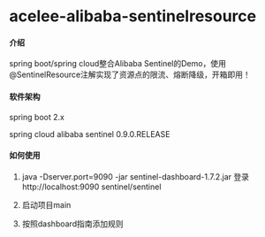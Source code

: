 # acelee-alibaba-sentinelresource

#### 介绍
spring boot/spring cloud整合Alibaba Sentinel的Demo，使用@SentinelResource注解实现了资源点的限流、熔断降级，开箱即用！

#### 软件架构

spring boot 2.x

spring cloud alibaba sentinel 0.9.0.RELEASE

#### 如何使用

1. java -Dserver.port=9090  -jar sentinel-dashboard-1.7.2.jar 登录http://localhost:9090  sentinel/sentinel

2. 启动项目main

3. 按照dashboard指南添加规则

